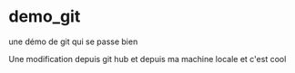 demo_git
========

une démo de git qui se passe bien

Une modification depuis git hub
et depuis ma machine locale et c'est cool
